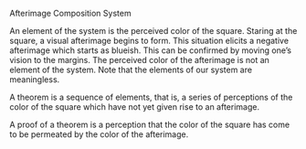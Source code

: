 
 
Afterimage Composition System

An element of the system is the perceived color of the square. Staring at the square, a visual afterimage begins to form. This situation elicits a negative afterimage which starts as blueish. This can be confirmed by moving one’s vision to the margins. The perceived color of the afterimage is not an element of the system. Note that the elements of our system are meaningless. 

A theorem is a sequence of elements, that is, a series of perceptions of the color of the square which have not yet given rise to an afterimage. 

A proof of a theorem is a perception that the color of the square has come to be permeated by the color of the afterimage.



